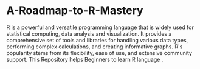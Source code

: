 # A-Roadmap-to-R-Mastery
R is a powerful and versatile programming language that is widely used for statistical computing, data analysis and visualization. It provides a comprehensive set of tools and libraries for handling various data types, performing complex calculations, and creating informative graphs. R's popularity stems from its flexibility, ease of use, and extensive community support. 
This Repository helps Beginners to learn R language .
